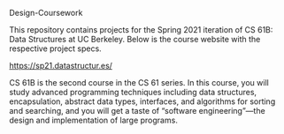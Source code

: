 Design-Coursework

This repository contains projects for the Spring 2021 iteration of CS 61B: Data Structures at UC Berkeley.  Below is the course website with the respective project specs.

https://sp21.datastructur.es/

CS 61B is the second course in the CS 61 series. In this course, you will study advanced programming techniques including data structures, encapsulation, abstract data types, interfaces, and algorithms for sorting and searching, and you will get a taste of “software engineering”—the design and implementation of large programs.
